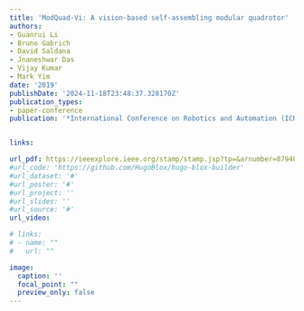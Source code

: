 ```yaml
---
title: 'ModQuad-Vi: A vision-based self-assembling modular quadrotor'
authors:
- Guanrui Li
- Bruno Gabrich
- David Saldana
- Jnaneshwar Das
- Vijay Kumar
- Mark Yim
date: '2019'
publishDate: '2024-11-18T23:48:37.328170Z'
publication_types:
- paper-conference
publication: '*International Conference on Robotics and Automation (ICRA)*'


links:

url_pdf: https://ieeexplore.ieee.org/stamp/stamp.jsp?tp=&arnumber=8794056
#url_code: 'https://github.com/HugoBlox/hugo-blox-builder'
#url_dataset: '#'
#url_poster: '#'
#url_project: ''
#url_slides: ''
#url_source: '#'
url_video: 

# links:
# - name: ""
#   url: ""

image:
  caption: ''
  focal_point: ""
  preview_only: false
---
```

